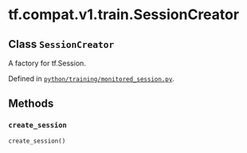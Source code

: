 <div itemscope itemtype="http://developers.google.com/ReferenceObject">
<meta itemprop="name" content="tf.compat.v1.train.SessionCreator" />
<meta itemprop="path" content="Stable" />
<meta itemprop="property" content="create_session"/>
</div>

# tf.compat.v1.train.SessionCreator

## Class `SessionCreator`

A factory for tf.Session.





Defined in [`python/training/monitored_session.py`](/code/stable/tensorflow/python/training/monitored_session.py).

<!-- Placeholder for "Used in" -->


## Methods

<h3 id="create_session"><code>create_session</code></h3>

``` python
create_session()
```






